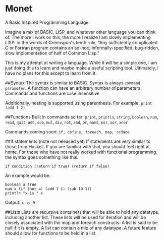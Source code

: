 # Monet
A Basic Inspired Programming Language

Imagine a mix of BASIC, LISP, and whatever other language you can think of.
The more I work on this, the more I realize I am slowly implementing LISP.
In the words of Greenspun's tenth rule,
"Any sufficiently complicated C or Fortran program contains an ad-hoc, informally-specified, bug-ridden, slow implementation of half of Common Lisp."

This is my attempt at writing a language. While it will be a simple one, I am just doing this to learn and maybe make a useful scripting tool. Ultimately, I have no plans for this except to learn from it.

##Syntax
The syntax is similar to BASIC. Syntax is always 
`command parameter`. A function can have an arbitrary number of parameters. 
Commands and functions are case insensitive

Additionally, nesting is supported using parenthesis. For example:
`print (add 1 2)`


##Functions
Built in commands so far:
`print`, `println`, `string`, `boolean`, `num`, `read`, `quit`, 
`add`, `sub`, `mul`, `div`, `not`, `and`, `or`, `nand`, `nor`, `xor`, `xnor`

Commands coming soon: `if, define, foreach, map, reduce`

##If statements (note not released yet)
If statements are very similar to those from Haskell. 
If you are familiar with that, you should feel right at home. 
For those who have not really worked with functional programming, 
the syntax goes something like this:

`if condition (return if true) (return if false)`

An example would be:

```
boolean a true 
num x (if (not a) (add 1 1) (sub 10 1))
println "x is " x
```
Output: `x is 9`

##Lists
Lists are recursive containers that will be able to hold any datatype, including another list. 
These lists will be used for iteration and will be closely associated with the map and foreach constructs. 
A list is said to be null if it is empty. A list can contain a mix of any datatype. 
A future feature should allow for functions to be held in a list.